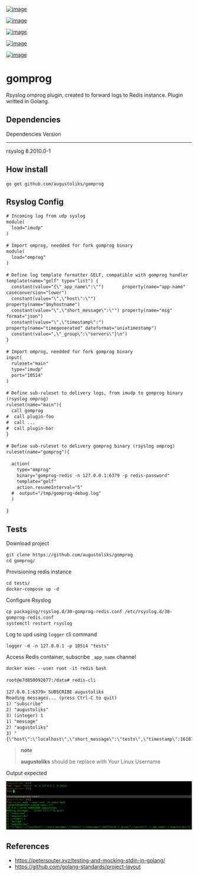 [![image](https://github.com/augustoliks/gomprog/actions/workflows/go.yml/badge.svg?branch=main)](https://github.com/augustoliks/gomprog/actions/workflows/go.yml)

[![image](https://codecov.io/gh/augustoliks/gomprog/branch/main/graph/badge.svg?token=aagkZMUNew)](https://codecov.io/gh/augustoliks/gomprog)

[![image](https://goreportcard.com/badge/github.com/augustoliks/gomprog)](https://goreportcard.com/report/github.com/augustoliks/gomprog)

[![image](https://pkg.go.dev/badge/github.com/augustoliks/gomprog.svg)](https://pkg.go.dev/github.com/augustoliks/gomprog)

[![image](https://app.codacy.com/project/badge/Grade/13793d37e1ff455bbeb342639e2c86d1)](https://www.codacy.com/gh/augustoliks/gomprog/dashboard?utm_source=github.com&amp;utm_medium=referral&amp;utm_content=augustoliks/gomprog&amp;utm_campaign=Badge_Grade)

gomprog
=======

Rsyslog omprog plugin, created to forward logs to Redis instance. Plugin
writted in Golang.

Dependencies
------------

  Dependencies   Version
  -------------- ------------
  rsyslog        8.2010.0-1

How install
-----------

``` {.sourceCode .shell}
go get github.com/augustoliks/gomprog
```

Rsyslog Config
--------------

``` {.sourceCode .shell}
# Incoming log from udp syslog
module(
  load="imudp"
)

# Import omprog, needded for fork gomprog binary
module(
  load="omprog"
)

# Define log template formatter GELF, compatible with gomprog handler
template(name="gelf" type="list") {
  constant(value="{\"_app_name\":\"")       property(name="app-name" caseconversion="lower")
  constant(value="\",\"host\":\"")          property(name="$myhostname")
  constant(value="\",\"short_message\":\"") property(name="msg" format="json")
  constant(value="\",\"timestamp\":")       property(name="timegenerated" dateformat="unixtimestamp")
  constant(value=",\"_group\":\"servers\"}\n")
}

# Import omprog, needded for fork gomprog binary
input(
  ruleset="main"
  type="imudp" 
  port="10514"  
)

# Define sub-ruleset to delivery logs, from imudp to gomprog binary (rsyslog omprog)
ruleset(name="main"){
  call gomprog
#  call plugin-foo
#  call ...
#  call plugin-bar
}

# Define sub-ruleset to delivery gomprog binary (rsyslog omprog)
ruleset(name="gomprog"){

  action(
    type="omprog"
    binary="gomprog-redis -n 127.0.0.1:6379 -p redis-password"
    template="gelf"
    action.resumeInterval="5" 
  #  output="/tmp/gomprog-debug.log"
  )

}
```

Tests
-----

Download project

``` {.sourceCode .shell}
git clone https://github.com/augustoliks/gomprog
cd gomprog/
```

Provisioning redis instance

``` {.sourceCode .shell}
cd tests/
docker-compose up -d 
```

Configure Rsyslog

``` {.sourceCode .shell}
cp packaging/rsyslog.d/30-gomprog-redis.conf /etc/rsyslog.d/30-gomprog-redis.conf
systemctl restart rsyslog 
```

Log to upd using `logger` cli command

``` {.sourceCode .shell}
logger -d -n 127.0.0.1 -p 10514 "tests"
```

Access Redis container, subscribe `_app_name` channel

``` {.sourceCode .shell}
docker exec --user root -it redis bash                                                                                                           

root@e7d850092677:/data# redis-cli 

127.0.0.1:6379> SUBSCRIBE augustoliks
Reading messages... (press Ctrl-C to quit)
1) "subscribe"
2) "augustoliks"
3) (integer) 1
1) "message"
2) "augustoliks"
3) "{\"host\":\"localhost\",\"short_message\":\"tests\",\"timestamp\":1618719119,\"_group\":\"servers\",\"_app_name\":\"augustoliks\"}"
```

> **note**
>
> **augustoliks** should be replace with Your Linux Username

Output expected

[![image](./docs/image/example.jpg)](./docs/image/example.jpg)

References
----------

-   <https://petersouter.xyz/testing-and-mocking-stdin-in-golang/>
-   <https://github.com/golang-standards/project-layout>

